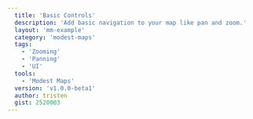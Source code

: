 ```yaml
---
  title: 'Basic Controls'
  description: 'Add basic navigation to your map like pan and zoom.'
  layout: 'mm-example'
  category: 'modest-maps'
  tags:
    - 'Zooming'
    - 'Panning'
    - 'UI'
  tools:
    - 'Modest Maps'
  version: 'v1.0.0-beta1'
  author: tristen
  gist: 2520003
---
```


